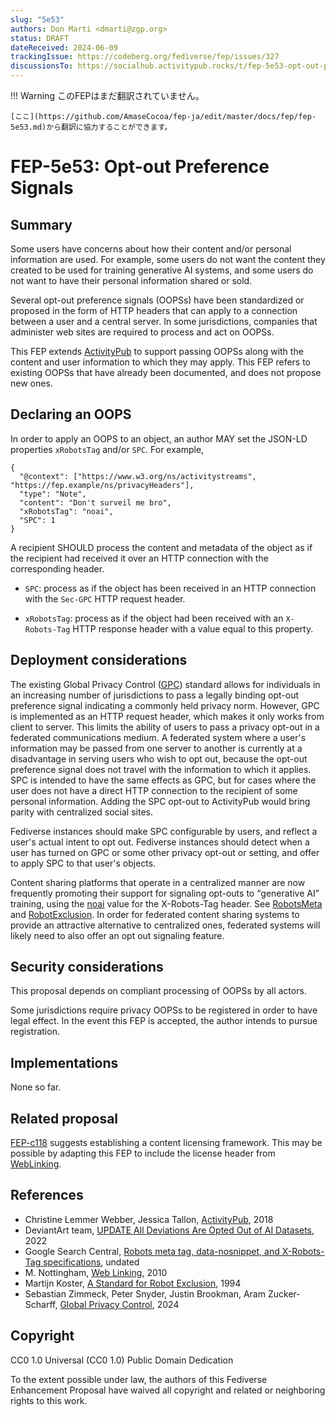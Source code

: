 ```yaml
---
slug: "5e53"
authors: Don Marti <dmarti@zgp.org>
status: DRAFT
dateReceived: 2024-06-09
trackingIssue: https://codeberg.org/fediverse/fep/issues/327
discussionsTo: https://socialhub.activitypub.rocks/t/fep-5e53-opt-out-preference-signals/4323
---
```

!!! Warning
    このFEPはまだ翻訳されていません。

    [ここ](https://github.com/AmaseCocoa/fep-ja/edit/master/docs/fep/fep-5e53.md)から翻訳に協力することができます。
# FEP-5e53: Opt-out Preference Signals


## Summary

Some users have concerns about how their content and/or personal information are
used. For example, some users do not want the content they created
to be used for training generative AI systems, and some users do
not want to have their personal information shared or sold.

Several opt-out preference signals (OOPSs) have been
standardized or proposed in the form of HTTP headers that can apply to a
connection between a user and a central server.
In some jurisdictions, companies that administer web sites are required to
process and act on OOPSs. 

This FEP extends [ActivityPub] to support passing OOPSs along with
the content and user information to which they may apply. This FEP
refers to existing OOPSs that have already been documented, and does not propose new ones.


## Declaring an OOPS

In order to apply an OOPS to an object, an author MAY set the JSON-LD properties `xRobotsTag` and/or
`SPC`.  For example,


```
{
  "@context": ["https://www.w3.org/ns/activitystreams", "https://fep.example/ns/privacyHeaders"],
  "type": "Note",
  "content": "Don't surveil me bro",
  "xRobotsTag": "noai",
  "SPC": 1
}
```

A recipient SHOULD process the content and metadata of the object as if the recipient had received it
over an HTTP connection with the corresponding header.

 * `SPC`: process as if the object has been received in an HTTP connection with the `Sec-GPC` HTTP request header.

 * `xRobotsTag`: process as if the object had been received with an `X-Robots-Tag` HTTP response header
    with a value equal to this property.


## Deployment considerations

The existing Global Privacy Control ([GPC]) standard allows for individuals in an increasing number of
jurisdictions to pass a legally binding opt-out preference signal indicating a commonly
held privacy norm.  However, GPC is implemented as an HTTP request
header, which makes it only works from
client to server. This limits the ability of users to pass a privacy opt-out
in a federated communications medium. A
federated system where a user's information may be passed from
one server to another is currently at a disadvantage in serving
users who wish to opt out, because the opt-out preference signal does not travel with the information
to which it applies.  SPC is intended to have the same effects as GPC, but for
cases where the user does not have a direct HTTP connection to the recipient of some personal 
information. Adding the SPC opt-out to ActivityPub would bring parity with centralized social sites.

Fediverse instances should make SPC configurable by users, and reflect a user's
actual intent to opt out.  Fediverse instances should detect when a user has turned on
GPC or some other privacy opt-out or setting, and offer to apply SPC to that user's 
objects.

Content sharing platforms that operate in a centralized manner
are now frequently promoting their support for signaling opt-outs
to <q>generative AI</q> training, using the [noai] value for the X-Robots-Tag header. See [RobotsMeta] and [RobotExclusion].
In order for federated content sharing systems to provide an
attractive alternative to centralized ones, federated systems will
likely need to also offer an opt out signaling feature.


## Security considerations

This proposal depends on compliant processing of OOPSs by all actors.

Some jurisdictions require privacy OOPSs to be registered in order to have legal effect. In the event this
FEP is accepted, the author intends to pursue registration.


## Implementations

None so far.



## Related proposal

[FEP-c118](fep-c118.md) suggests establishing
a content licensing framework. This may be possible by adapting this FEP to include the license header
from [WebLinking].


## References

- Christine Lemmer Webber, Jessica Tallon, [ActivityPub][ActivityPub], 2018
- DeviantArt team, [UPDATE All Deviations Are Opted Out of AI Datasets][noai], 2022
- Google Search Central, [Robots meta tag, data-nosnippet, and X-Robots-Tag specifications][RobotsMeta], undated
- M. Nottingham, [Web Linking][WebLinking], 2010
- Martijn Koster, [A Standard for Robot Exclusion][RobotExclusion], 1994
- Sebastian Zimmeck, Peter Snyder, Justin Brookman, Aram Zucker-Scharff, [Global Privacy Control][GPC], 2024


[ActivityPub]: https://www.w3.org/TR/activitypub/
[GPC]: https://privacycg.github.io/gpc-spec/
[noai]: https://www.deviantart.com/team/journal/UPDATE-All-Deviations-Are-Opted-Out-of-AI-Datasets-934500371
[RobotExclusion]: http://www.robotstxt.org/robotstxt.html
[RobotsMeta]: https://developers.google.com/search/docs/crawling-indexing/robots-meta-tag
[WebLinking]: https://datatracker.ietf.org/doc/html/rfc5988

## Copyright

CC0 1.0 Universal (CC0 1.0) Public Domain Dedication

To the extent possible under law, the authors of this Fediverse Enhancement Proposal have waived all copyright and related or neighboring rights to this work.
